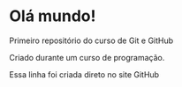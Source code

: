 # Olá mundo!
 Primeiro repositório do curso de Git e GitHub

Criado durante um curso de programação.

Essa linha foi criada direto no site GitHub
